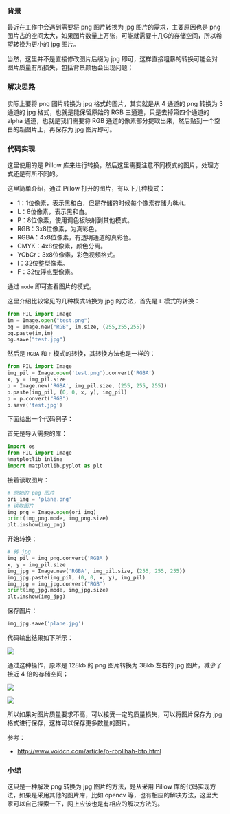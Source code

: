 ### 背景

最近在工作中会遇到需要将 png 图片转换为 jpg 图片的需求，主要原因也是 png 图片占的空间太大，如果图片数量上万张，可能就需要十几G的存储空间，所以希望转换为更小的 jpg 图片。

当然，这里并不是直接修改图片后缀为 jpg 即可，这样直接粗暴的转换可能会对图片质量有所损失，包括背景颜色会出现问题；

### 解决思路

实际上要将 png 图片转换为 jpg 格式的图片，其实就是从 4 通道的 png 转换为 3通道的 jpg 格式，也就是能保留原始的 RGB 三通道，只是去掉第四个通道的 alpha 通道，也就是我们需要将 RGB 通道的像素部分提取出来，然后贴到一个空白的新图片上，再保存为 jpg 图片即可。

### 代码实现

这里使用的是 Pillow 库来进行转换，然后这里需要注意不同模式的图片，处理方式还是有所不同的。

这里简单介绍，通过 Pillow 打开的图片，有以下几种模式：

- 1：1位像素，表示黑和白，但是存储的时候每个像素存储为8bit。
- L：8位像素，表示黑和白。
- P：8位像素，使用调色板映射到其他模式。
- RGB：3x8位像素，为真彩色。
- RGBA：4x8位像素，有透明通道的真彩色。
- CMYK：4x8位像素，颜色分离。
- YCbCr：3x8位像素，彩色视频格式。
- I：32位整型像素。
- F：32位浮点型像素。

通过 `mode` 即可查看图片的模式。

这里介绍比较常见的几种模式转换为 jpg 的方法，首先是 `L` 模式的转换：

```python
from PIL import Image
im = Image.open("test.png")
bg = Image.new("RGB", im.size, (255,255,255))
bg.paste(im,im)
bg.save("test.jpg")
```

然后是 `RGBA`  和 `P`  模式的转换，其转换方法也是一样的：

```python
from PIL import Image
img_pil = Image.open('test.png').convert('RGBA')
x, y = img_pil.size
p = Image.new('RGBA', img_pil.size, (255, 255, 255))
p.paste(img_pil, (0, 0, x, y), img_pil)
p = p.convert("RGB")
p.save('test.jpg')
```

下面给出一个代码例子：

首先是导入需要的库：

```python
import os
from PIL import Image
%matplotlib inline
import matplotlib.pyplot as plt
```

接着读取图片：

```python
# 原始的 png 图片
ori_img = 'plane.png'
# 读取图片
img_png = Image.open(ori_img)
print(img_png.mode, img_png.size)
plt.imshow(img_png)
```

开始转换：

```python
# 转 jpg
img_pil = img_png.convert('RGBA')
x, y = img_pil.size
img_jpg = Image.new('RGBA', img_pil.size, (255, 255, 255))
img_jpg.paste(img_pil, (0, 0, x, y), img_pil)
img_jpg = img_jpg.convert("RGB")
print(img_jpg.mode, img_jpg.size)
plt.imshow(img_jpg)
```

保存图片：

```python
img_jpg.save('plane.jpg')
```



代码输出结果如下所示：

![](https://cai-images-1257823952.cos.ap-beijing.myqcloud.com/%E5%A6%82%E4%BD%95%E5%B0%86png%E5%9B%BE%E7%89%87%E8%BD%AC%E6%88%90jpg%E5%9B%BE%E7%89%87_example.png )

通过这种操作，原本是 128kb 的 png 图片转换为 38kb 左右的 jpg 图片，减少了接近 4 倍的存储空间；

![](https://cai-images-1257823952.cos.ap-beijing.myqcloud.com/%E5%A6%82%E4%BD%95%E5%B0%86png%E5%9B%BE%E7%89%87%E8%BD%AC%E6%88%90jpg%E5%9B%BE%E7%89%87_example2.png)

![](https://cai-images-1257823952.cos.ap-beijing.myqcloud.com/%E5%A6%82%E4%BD%95%E5%B0%86png%E5%9B%BE%E7%89%87%E8%BD%AC%E6%88%90jpg%E5%9B%BE%E7%89%87_example3.png)

所以如果对图片质量要求不高，可以接受一定的质量损失，可以将图片保存为 jpg 格式进行保存，这样可以保存更多数量的图片。



参考：

- http://www.voidcn.com/article/p-rbpllhah-btp.html



### 小结

这只是一种解决 png 转换为 jpg 图片的方法，是从采用 Pillow 库的代码实现方法，如果是采用其他的图片库，比如 opencv 等，也有相应的解决方法，这里大家可以自己探索一下，网上应该也是有相应的解决方法的。

















